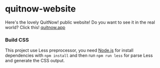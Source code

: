 # quitnow-website

Here's the lovely QuitNow! public website! Do you want to see it in the real world? Click this! [quitnow.app](http://quitnow.app)


### Build CSS

This project use Less preprocessor, you need [Node.js](https://nodejs.org) for install dependencies with `npm install` and then run `npm run less` for parse Less and generate the CSS output.
